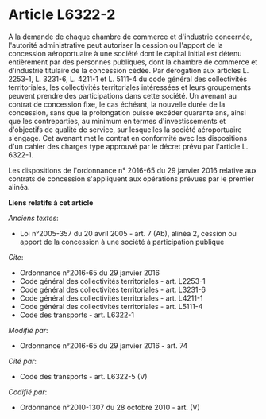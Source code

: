 # Article L6322-2

A la demande de chaque chambre de commerce et d'industrie concernée, l'autorité administrative peut autoriser la cession ou
l'apport de la concession aéroportuaire à une société dont le capital initial est détenu entièrement par des personnes
publiques, dont la chambre de commerce et d'industrie titulaire de la concession cédée. Par dérogation aux articles L.
2253-1, L. 3231-6, L. 4211-1 et L. 5111-4 du code général des collectivités territoriales, les collectivités territoriales
intéressées et leurs groupements peuvent prendre des participations dans cette société. Un avenant au contrat de concession
fixe, le cas échéant, la nouvelle durée de la concession, sans que la prolongation puisse excéder quarante ans, ainsi que les
contreparties, au minimum en termes d'investissements et d'objectifs de qualité de service, sur lesquelles la société
aéroportuaire s'engage. Cet avenant met le contrat en conformité avec les dispositions d'un cahier des charges type approuvé
par le décret prévu par l'article L. 6322-1.

Les dispositions de l'ordonnance n° 2016-65 du 29 janvier 2016 relative aux contrats de concession s'appliquent aux
opérations prévues par le premier alinéa.

**Liens relatifs à cet article**

_Anciens textes_:

  - Loi n°2005-357 du 20 avril 2005 - art. 7 (Ab), alinéa 2, cession ou apport de la concession à une société à participation publique

_Cite_:

  - Ordonnance n°2016-65 du 29 janvier 2016
  - Code général des collectivités territoriales - art. L2253-1
  - Code général des collectivités territoriales - art. L3231-6
  - Code général des collectivités territoriales - art. L4211-1
  - Code général des collectivités territoriales - art. L5111-4
  - Code des transports - art. L6322-1

_Modifié par_:

  - Ordonnance n°2016-65 du 29 janvier 2016 - art. 74

_Cité par_:

  - Code des transports - art. L6322-5 (V)

_Codifié par_:

  - Ordonnance n°2010-1307 du 28 octobre 2010 - art. (V)

